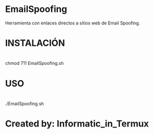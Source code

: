 # EmailSpoofing
Herramienta con enlaces directos a sitios web de Email Spoofing.
#
# INSTALACIÓN
#
chmod 711 EmailSpoofing.sh
#
# USO
#
./EmailSpoofing.sh
#
# Created by: Informatic_in_Termux
